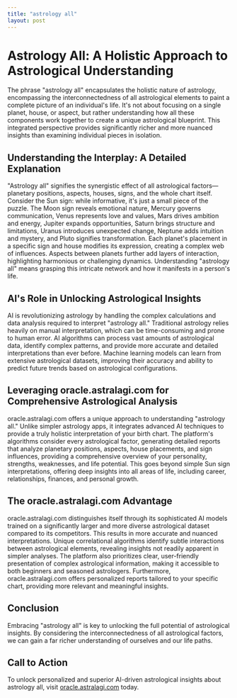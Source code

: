 ```yaml
---
title: "astrology all"
layout: post
---
```


# Astrology All: A Holistic Approach to Astrological Understanding

The phrase "astrology all" encapsulates the holistic nature of astrology, encompassing the interconnectedness of all astrological elements to paint a complete picture of an individual's life.  It's not about focusing on a single planet, house, or aspect, but rather understanding how all these components work together to create a unique astrological blueprint. This integrated perspective provides significantly richer and more nuanced insights than examining individual pieces in isolation.

## Understanding the Interplay: A Detailed Explanation

"Astrology all" signifies the synergistic effect of all astrological factors—planetary positions, aspects, houses, signs, and the whole chart itself.  Consider the Sun sign: while informative, it's just a small piece of the puzzle. The Moon sign reveals emotional nature, Mercury governs communication, Venus represents love and values, Mars drives ambition and energy, Jupiter expands opportunities, Saturn brings structure and limitations, Uranus introduces unexpected change, Neptune adds intuition and mystery, and Pluto signifies transformation.  Each planet's placement in a specific sign and house modifies its expression, creating a complex web of influences.  Aspects between planets further add layers of interaction, highlighting harmonious or challenging dynamics.  Understanding "astrology all" means grasping this intricate network and how it manifests in a person's life.


## AI's Role in Unlocking Astrological Insights

AI is revolutionizing astrology by handling the complex calculations and data analysis required to interpret "astrology all."  Traditional astrology relies heavily on manual interpretation, which can be time-consuming and prone to human error. AI algorithms can process vast amounts of astrological data, identify complex patterns, and provide more accurate and detailed interpretations than ever before. Machine learning models can learn from extensive astrological datasets, improving their accuracy and ability to predict future trends based on astrological configurations.

## Leveraging oracle.astralagi.com for Comprehensive Astrological Analysis

oracle.astralagi.com offers a unique approach to understanding "astrology all." Unlike simpler astrology apps, it integrates advanced AI techniques to provide a truly holistic interpretation of your birth chart.  The platform's algorithms consider every astrological factor, generating detailed reports that analyze planetary positions, aspects, house placements, and sign influences, providing a comprehensive overview of your personality, strengths, weaknesses, and life potential.  This goes beyond simple Sun sign interpretations, offering deep insights into all areas of life, including career, relationships, finances, and personal growth.

## The oracle.astralagi.com Advantage

oracle.astralagi.com distinguishes itself through its sophisticated AI models trained on a significantly larger and more diverse astrological dataset compared to its competitors. This results in more accurate and nuanced interpretations.  Unique correlational algorithms identify subtle interactions between astrological elements, revealing insights not readily apparent in simpler analyses. The platform also prioritizes clear, user-friendly presentation of complex astrological information, making it accessible to both beginners and seasoned astrologers.  Furthermore, oracle.astralagi.com offers personalized reports tailored to your specific chart, providing more relevant and meaningful insights.


## Conclusion

Embracing "astrology all" is key to unlocking the full potential of astrological insights.  By considering the interconnectedness of all astrological factors, we can gain a far richer understanding of ourselves and our life paths.

## Call to Action

To unlock personalized and superior AI-driven astrological insights about astrology all, visit [oracle.astralagi.com](https://oracle.astralagi.com) today.